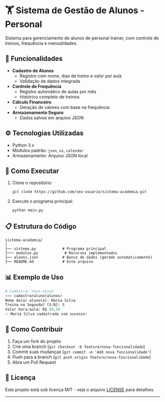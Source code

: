 # 🏋️ Sistema de Gestão de Alunos - Personal

Sistema para gerenciamento de alunos de personal trainer, com controle de treinos, frequência e mensalidades.

## 📌 Funcionalidades

- **Cadastro de Alunos**
  - Registro com nome, dias de treino e valor por aula
  - Validação de dados integrada
- **Controle de Frequência**
  - Registro automático de aulas por mês
  - Histórico completo de treinos
- **Cálculo Financeiro**
  - Geração de valores com base na frequência
- **Armazenamento Seguro**
  - Dados salvos em arquivo JSON

## ⚙️ Tecnologias Utilizadas

- Python 3.x
- Módulos padrão: `json`, `os`, `calendar`
- Armazenamento: Arquivo JSON local

## 🚀 Como Executar

1. Clone o repositório:
   ```bash
   git clone https://github.com/seu-usuario/sistema-academia.git
   ```

2. Execute o programa principal:
   ```bash
   python main.py
   ```

## 📋 Estrutura do Código

```plaintext
sistema-academia/
│
├── sistema.py            # Programa principal
├─── modulos.py            # Recursos implementados
├── alunos.json           # Banco de dados (gerado automaticamente)
├── README.md             # Este arquivo
```

## 📊 Exemplo de Uso

```python
# Cadastrar novo aluno
>>> cadastraraluno(alunos)
Nome do(a) aluno(a): Maria Silva
Treina na Segunda? [S/N]: S
Valor hora/aula: R$ 80,50
✅ Maria Silva cadastrada com sucesso!
```

## 🤝 Como Contribuir

1. Faça um fork do projeto
2. Crie uma branch (`git checkout -b feature/nova-funcionalidade`)
3. Commit suas mudanças (`git commit -m 'Add nova funcionalidade'`)
4. Push para a branch (`git push origin feature/nova-funcionalidade`)
5. Abra um Pull Request

## 📄 Licença

Este projeto está sob licença MIT - veja o arquivo [LICENSE](LICENSE) para detalhes.

---
